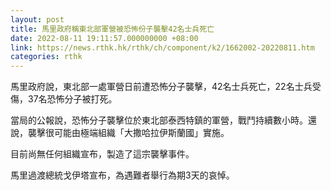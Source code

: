 ```yaml
---
layout: post
title: 馬里政府稱東北部軍營被恐怖份子襲擊42名士兵死亡
date: 2022-08-11 19:11:57.000000000 +08:00
link: https://news.rthk.hk/rthk/ch/component/k2/1662002-20220811.htm
categories: rthk
---
```


馬里政府說，東北部一處軍營日前遭恐怖分子襲擊，42名士兵死亡，22名士兵受傷，37名恐怖分子被打死。

當局的公報說，恐怖分子襲擊位於東北部泰西特鎮的軍營，戰鬥持續數小時。還說，襲擊很可能由極端組織「大撒哈拉伊斯蘭國」實施。

目前尚無任何組織宣布，製造了這宗襲擊事件。

馬里過渡總統戈伊塔宣布，為遇難者舉行為期3天的哀悼。
